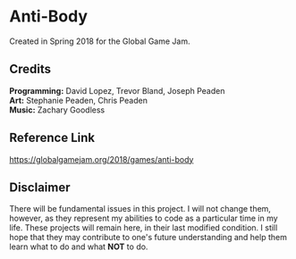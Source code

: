 # Anti-Body
Created in Spring 2018 for the Global Game Jam.

## Credits
**Programming:** David Lopez, Trevor Bland, Joseph Peaden <br />
**Art:** Stephanie Peaden, Chris Peaden <br />
**Music:** Zachary Goodless

## Reference Link
https://globalgamejam.org/2018/games/anti-body

## Disclaimer
There will be fundamental issues in this project. I will not change them, however, as they represent my abilities to code as a particular time in my life. These projects will remain here, in their last modified condition. I still hope that they may contribute to one's future understanding and help them learn what to do and what **NOT** to do.
